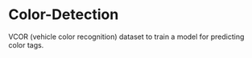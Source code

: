 # Color-Detection
VCOR (vehicle color recognition) dataset to train a model for predicting color tags.
